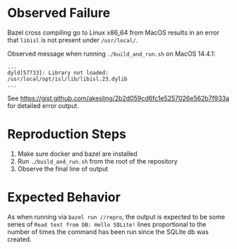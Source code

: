 # Observed Failure

Bazel cross compiling go to Linux x86_64 from MacOS results in an error that
`libisl` is not present under `/usr/local/`.

Observed message when running `./build_and_run.sh` on MacOS 14.4.1:

    ...
    dyld[57733]: Library not loaded: /usr/local/opt/isl/lib/libisl.23.dylib
    ...

See https://gist.github.com/akesling/2b2d059cd6fc1e5257026e562b7f933a for
detailed error output.

# Reproduction Steps

1) Make sure docker and bazel are installed
2) Run `./build_and_run.sh` from the root of the repository
3) Observe the final line of output

# Expected Behavior

As when running via `bazel run //repro`, the output is expected to be some
series of `Read text from DB: Hello SQLite!` lines proportional to the number of
times the command has been run since the SQLite db was created.
